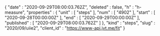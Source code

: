 {
  "date" : "2020-09-29T08:00:03.762Z",
  "deleted" : false,
  "h" : "h-measure",
  "properties" : {
    "unit" : [ "steps" ],
    "num" : [ "4902" ],
    "start" : [ "2020-09-28T00:00:00Z" ],
    "end" : [ "2020-09-29T00:00:00Z" ],
    "published" : [ "2020-09-29T08:00:03.762Z" ]
  },
  "kind" : "steps",
  "slug" : "2020/09/uiie2",
  "client_id" : "https://www-api.jvt.me/fit"
}
